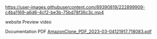 
https://user-images.githubusercontent.com/89390819/222899909-c4ba1169-a6d6-4cf2-be3b-75bd78f36c3c.mp4

website Preview video

Documentation PDF
[AmazonClone_PDF_2023-03-04121917.718083.pdf](https://github.com/Tenygitz/amazon/files/10888294/AmazonClone_PDF_2023-03-04121917.718083.pdf)
